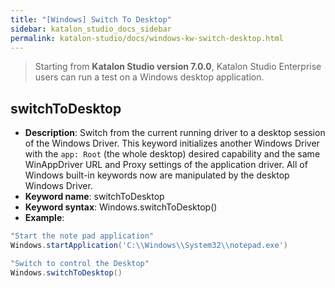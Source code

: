 ```yaml
---
title: "[Windows] Switch To Desktop"
sidebar: katalon_studio_docs_sidebar
permalink: katalon-studio/docs/windows-kw-switch-desktop.html
---
```

> Starting from **Katalon Studio version 7.0.0**, Katalon Studio Enterprise users can run a test on a Windows desktop application.

## switchToDesktop

* **Description**: Switch from the current running driver to a desktop session of the Windows Driver. This keyword initializes another Windows Driver with the `app: Root` (the whole desktop) desired capability and the same WinAppDriver URL and Proxy settings of the application driver. All of Windows built-in keywords now are manipulated by the desktop Windows Driver.
* **Keyword name**: switchToDesktop
* **Keyword syntax**: Windows.switchToDesktop()
* **Example**:

``` groovy
"Start the note pad application"
Windows.startApplication('C:\\Windows\\System32\\notepad.exe')

"Switch to control the Desktop"
Windows.switchToDesktop()
```
